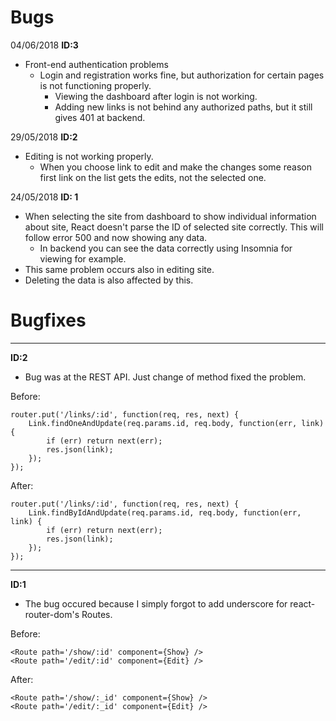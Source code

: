 # Bugs

04/06/2018 __ID:3__
- Front-end authentication problems
    - Login and registration works fine, but authorization for certain pages is not functioning properly.
        - Viewing the dashboard after login is not working. 
        - Adding new links is not behind any authorized paths, but it still gives 401 at backend.



29/05/2018 __ID:2__
- Editing is not working properly.
    - When you choose link to edit and make the changes some reason first link on the list gets the edits, not the selected one. 


24/05/2018 __ID: 1__
- When selecting the site from dashboard to show individual information about site, React doesn't parse the ID of selected site correctly. This will follow error  500 and now showing any data.
    - In backend you can see the data correctly using Insomnia for viewing for example.
- This same problem occurs also in editing site.
- Deleting the data is also affected by this.

# Bugfixes

<hr/>

__ID:2__

- Bug was at the REST API. Just change of method fixed the problem.

Before: 

```
router.put('/links/:id', function(req, res, next) {
    Link.findOneAndUpdate(req.params.id, req.body, function(err, link) {
        if (err) return next(err);
        res.json(link);
    });
});
```


After: 
```
router.put('/links/:id', function(req, res, next) {
    Link.findByIdAndUpdate(req.params.id, req.body, function(err, link) {
        if (err) return next(err);
        res.json(link);
    });
});
```

<hr/>

__ID:1__

- The bug occured because I simply forgot to add underscore for react-router-dom's Routes.

Before:
```
<Route path='/show/:id' component={Show} /> 
<Route path='/edit/:id' component={Edit} /> 
```
After:
```
<Route path='/show/:_id' component={Show} /> 
<Route path='/edit/:_id' component={Edit} /> 
```